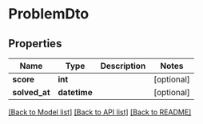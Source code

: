# ProblemDto

## Properties
Name | Type | Description | Notes
------------ | ------------- | ------------- | -------------
**score** | **int** |  | [optional] 
**solved_at** | **datetime** |  | [optional] 

[[Back to Model list]](../README.md#documentation-for-models) [[Back to API list]](../README.md#documentation-for-api-endpoints) [[Back to README]](../README.md)


